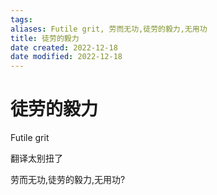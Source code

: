 ```yaml
---
tags: 
aliases: Futile grit, 劳而无功,徒劳的毅力,无用功
title: 徒劳的毅力
date created: 2022-12-18
date modified: 2022-12-18
---
```


# 徒劳的毅力

Futile grit

翻译太别扭了

劳而无功,徒劳的毅力,无用功?